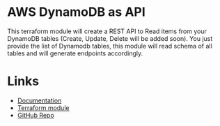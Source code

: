 # AWS DynamoDB as API
This terraform module will create a REST API to Read items from your DynamoDB tables (Create, Update, Delete will be added soon).  You just provide the list of Dynamodb tables, this module will read schema of all tables and will generate endpoints accordingly.


# Links

- [Documentation](https://cloudpedia.ai/terraform-module/aws-dynamodb-as-api/)
- [Terraform module](https://registry.terraform.io/modules/cloudpediaai/dynamodb-as-api/aws/latest)
- [GitHub Repo](https://github.com/CloudPediaAI/terraform-aws-dynamodb-as-api)

